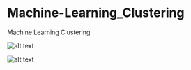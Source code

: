 ﻿# Machine-Learning_Clustering

Machine Learning Clustering

![alt text](https://github.com/jhonn123123/data-science-machine-learning_clustering-/blob/master/img/img1.png?raw=true)

![alt text](https://github.com/jhonn123123/data-science-machine-learning_clustering-/blob/master/img/img2.png?raw=true)


